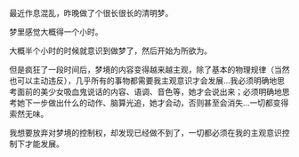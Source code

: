 最近作息混乱，昨晚做了个很长很长的清明梦。

梦里感觉大概得一个小时。

大概半个小时的时候就意识到做梦了，然后开始为所欲为。

但是疯狂了一段时间后，梦境的内容变得越来越主观，除了基本的物理规律（当然也可以主动违反），几乎所有的事物都需要我主观意识才会发展...我必须明确地思考面前的美少女吸血鬼说话的内容、语调、音色等，她才会说出来；必须明确地思考她下一步做出什么的动作、脑算光追，她才会动，否则甚至会消失...一切都变得索然无味。

我想要放弃对梦境的控制权，却发现已经做不到了，一切都必须在我的主观意识控制下才能发展。

